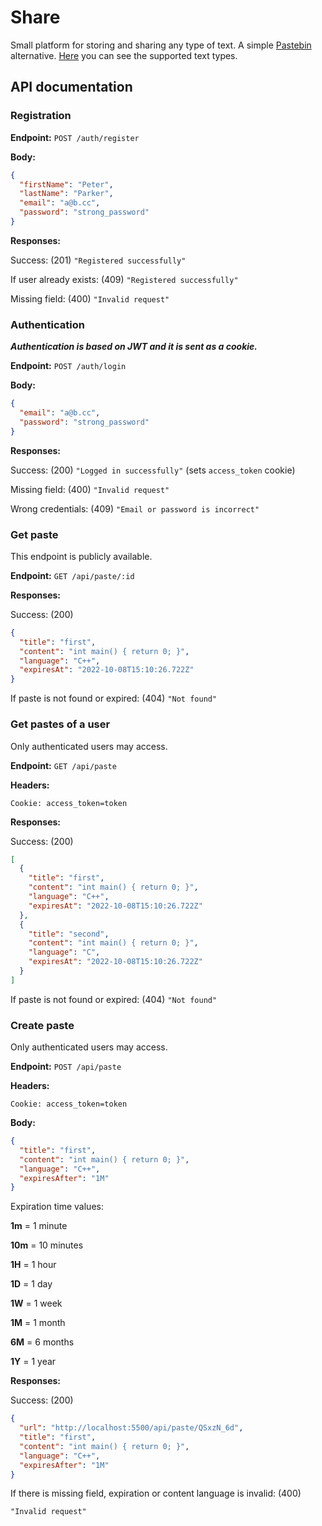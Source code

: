 # Share

Small platform for storing and sharing any type of text. A simple [Pastebin](pastebin.com) alternative. [Here](/helpers/pasteLanguages.js) you can see the supported text types.

## API documentation

### Registration

**Endpoint:** `POST /auth/register`

**Body:**

```json
{
  "firstName": "Peter",
  "lastName": "Parker",
  "email": "a@b.cc",
  "password": "strong_password"
}
```

**Responses:**

Success: (201) `"Registered successfully"`

If user already exists: (409) `"Registered successfully"`

Missing field: (400) `"Invalid request"`

### Authentication

**_Authentication is based on JWT and it is sent as a cookie._**

**Endpoint:** `POST /auth/login`

**Body:**

```json
{
  "email": "a@b.cc",
  "password": "strong_password"
}
```

**Responses:**

Success: (200) `"Logged in successfully"` (sets `access_token` cookie)

Missing field: (400) `"Invalid request"`

Wrong credentials: (409) `"Email or password is incorrect"`

### Get paste

This endpoint is publicly available.

**Endpoint:** `GET /api/paste/:id`

**Responses:**

Success: (200)

```json
{
  "title": "first",
  "content": "int main() { return 0; }",
  "language": "C++",
  "expiresAt": "2022-10-08T15:10:26.722Z"
}
```

If paste is not found or expired: (404) `"Not found"`

### Get pastes of a user

Only authenticated users may access.

**Endpoint:** `GET /api/paste`

**Headers:**

```
Cookie: access_token=token
```

**Responses:**

Success: (200)

```json
[
  {
    "title": "first",
    "content": "int main() { return 0; }",
    "language": "C++",
    "expiresAt": "2022-10-08T15:10:26.722Z"
  },
  {
    "title": "second",
    "content": "int main() { return 0; }",
    "language": "C",
    "expiresAt": "2022-10-08T15:10:26.722Z"
  }
]
```

If paste is not found or expired: (404) `"Not found"`

### Create paste

Only authenticated users may access.

**Endpoint:** `POST /api/paste`

**Headers:**

```
Cookie: access_token=token
```

**Body:**

```json
{
  "title": "first",
  "content": "int main() { return 0; }",
  "language": "C++",
  "expiresAfter": "1M"
}
```

Expiration time values:

**1m** = 1 minute

**10m** = 10 minutes

**1H** = 1 hour

**1D** = 1 day

**1W** = 1 week

**1M** = 1 month

**6M** = 6 months

**1Y** = 1 year

**Responses:**

Success: (200)

```json
{
  "url": "http://localhost:5500/api/paste/QSxzN_6d",
  "title": "first",
  "content": "int main() { return 0; }",
  "language": "C++",
  "expiresAfter": "1M"
}
```

If there is missing field, expiration or content language is invalid: (400)

`"Invalid request"`
